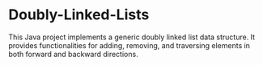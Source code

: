 # Doubly-Linked-Lists

This Java project implements a generic doubly linked list data structure. It provides functionalities for adding, removing, and traversing elements in both forward and backward directions.
